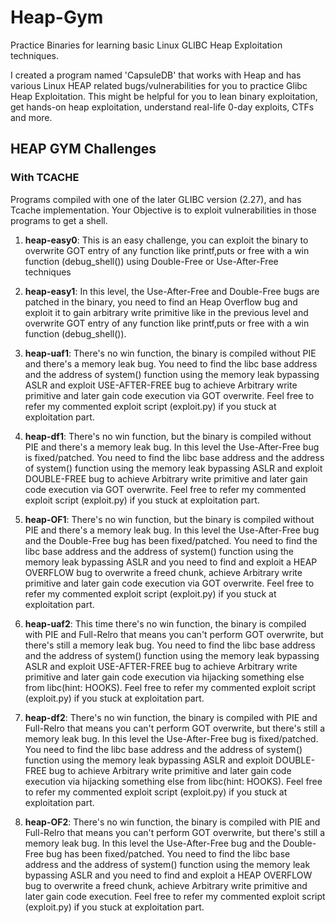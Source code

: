 # Heap-Gym
Practice Binaries for learning basic Linux GLIBC Heap Exploitation techniques. 

I created a program named 'CapsuleDB' that works with Heap and has various Linux HEAP related bugs/vulnerabilities for you to practice Glibc Heap Exploitation. This might be helpful for you to lean binary exploitation, get hands-on heap exploitation, understand real-life 0-day exploits, CTFs and more.


## HEAP GYM Challenges

### With TCACHE

Programs compiled with one of the later GLIBC version (2.27), and has Tcache implementation. Your Objective is to exploit vulnerabilities in those programs to get a shell.

1.  **heap-easy0**: This is an easy challenge, you can exploit the binary to overwrite GOT entry of any function like printf,puts or free with a win function (debug_shell()) using Double-Free or Use-After-Free techniques

2.  **heap-easy1**: In this level, the Use-After-Free and Double-Free bugs are patched in the binary, you need to find an Heap Overflow bug and exploit it to gain arbitrary write primitive like in the previous level and overwrite GOT entry of any function like printf,puts or free with a win function (debug_shell()).

3.  **heap-uaf1**: There's no win function, the binary is compiled without PIE and there's a memory leak bug. You need to find the libc base address and the address of system() function using the memory leak bypassing ASLR and exploit USE-AFTER-FREE bug to achieve Arbitrary write primitive and later gain code execution via GOT overwrite. Feel free to refer my commented exploit script (exploit.py) if you stuck at exploitation part.

4.  **heap-df1**: There's no win function, but the binary is compiled without PIE and there's a memory leak bug. In this level the Use-After-Free bug is fixed/patched. You need to find the libc base address and the address of system() function using the memory leak bypassing ASLR and exploit DOUBLE-FREE bug to achieve Arbitrary write primitive and later gain code execution via GOT overwrite. Feel free to refer my commented exploit script (exploit.py) if you stuck at exploitation part.

5.  **heap-OF1**: There's no win function, but the binary is compiled without PIE and there's a memory leak bug. In this level the Use-After-Free bug and the Double-Free bug has been fixed/patched. You need to find the libc base address and the address of system() function using the memory leak bypassing ASLR and you need to find and exploit a  HEAP OVERFLOW bug to overwrite a freed chunk, achieve Arbitrary write primitive and later gain code execution via GOT overwrite. Feel free to refer my commented exploit script (exploit.py) if you stuck at exploitation part.

6.  **heap-uaf2**: This time there's no win function, the binary is compiled with PIE and Full-Relro that means you can't perform GOT overwrite, but there's still a memory leak bug. You need to find the libc base address and the address of system() function using the memory leak bypassing ASLR and exploit USE-AFTER-FREE bug to achieve Arbitrary write primitive and later gain code execution via hijacking something else from libc(hint: HOOKS). Feel free to refer my commented exploit script (exploit.py) if you stuck at exploitation part.

7.  **heap-df2**: There's no win function, the binary is compiled with PIE and Full-Relro that means you can't perform GOT overwrite, but there's still a memory leak bug. In this level the Use-After-Free bug is fixed/patched. You need to find the libc base address and the address of system() function using the memory leak bypassing ASLR and exploit DOUBLE-FREE bug to achieve Arbitrary write primitive and later gain code execution via hijacking something else from libc(hint: HOOKS). Feel free to refer my commented exploit script (exploit.py) if you stuck at exploitation part.
8.  **heap-OF2**: There's no win function, the binary is compiled with PIE and Full-Relro that means you can't perform GOT overwrite, but there's still a memory leak bug. In this level the Use-After-Free bug and the Double-Free bug has been fixed/patched. You need to find the libc base address and the address of system() function using the memory leak bypassing ASLR and you need to find and exploit a  HEAP OVERFLOW bug to overwrite a freed chunk, achieve Arbitrary write primitive and later gain code execution. Feel free to refer my commented exploit script (exploit.py) if you stuck at exploitation part.




